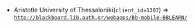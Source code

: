  - Aristotle University of Thessaloniki(`client_id=1307`) => [`http://blackboard.lib.auth.gr/webapps/Bb-mobile-BBLEARN/`](http://blackboard.lib.auth.gr/webapps/Bb-mobile-BBLEARN/)
